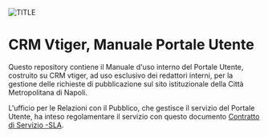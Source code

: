 ![TITLE](http://www.cittametropolitana.na.it/ProvinciaVicina-theme/img/logo_citta_napoli_large.png)

# CRM Vtiger, Manuale Portale Utente

Questo repository contiene il Manuale d'uso interno del Portale Utente, costruito su CRM vtiger, ad uso esclusivo dei redattori interni, per la gestione delle richieste di pubblicazione sul sito istituzionale della Città Metropolitana di Napoli.

L'ufficio per le Relazioni con il Pubblico, che gestisce il servizio del Portale Utente, ha inteso regolamentare il servizio con questo documento [Contratto di Servizio -SLA](http://contratto-di-servizio.readthedocs.io/it/latest/). 
